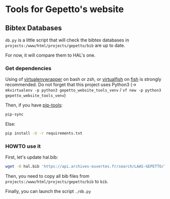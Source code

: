 # Tools for Gepetto's website

## Bibtex Databases

`db.py` is a little script that will check the bibtex databases in `projects:/www/html/projects/gepetto/bib` are up
to date.

For now, it will compare them to HAL's one.

### Get dependencies

Using of [virtualenvwrapper](https://virtualenvwrapper.readthedocs.org/en/latest/) on bash or zsh, or
[virtualfish](http://virtualfish.readthedocs.org/en/latest/index.html) on [fish](https://fishshell.com/) is strongly
recommended. Do not forget that this project uses Python3 (→ `mkvirtualenv -p python3
gepetto_website_tools_venv` / `vf new -p python3 gepetto_website_tools_venv`)

Then, if you have [pip-tools](https://github.com/nvie/pip-tools):

```bash
pip-sync
```

Else:

```bash
pip install -U -r requirements.txt
```

### HOWTO use it

First, let's update hal.bib:

```bash
wget -O hal.bib 'https://api.archives-ouvertes.fr/search/LAAS-GEPETTO/?omitHeader=true&wt=bibtex&q=*&sort=submittedDate_tdate+desc&fq=collCode_s%3ALAAS-GEPETTO&defType=edismax&rows=200'
```

Then, you need to copy all bib files from `projects:/www/html/projects/gepetto/bib` to `bib`.

Finally, you can launch the script `./db.py`
